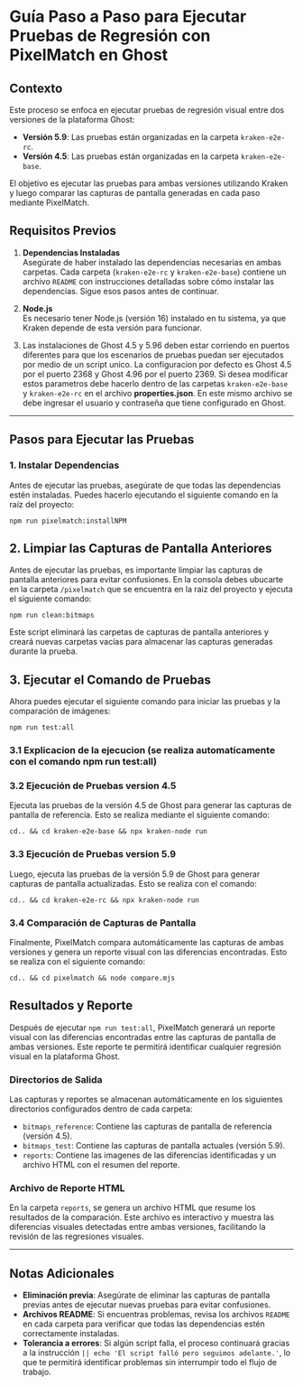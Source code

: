# Guía Paso a Paso para Ejecutar Pruebas de Regresión con PixelMatch en Ghost

## Contexto

Este proceso se enfoca en ejecutar pruebas de regresión visual entre dos versiones de la plataforma Ghost:

- **Versión 5.9**: Las pruebas están organizadas en la carpeta `kraken-e2e-rc`.
- **Versión 4.5**: Las pruebas están organizadas en la carpeta `kraken-e2e-base`.

El objetivo es ejecutar las pruebas para ambas versiones utilizando Kraken y luego comparar las capturas de pantalla generadas en cada paso mediante PixelMatch.

## Requisitos Previos

1. **Dependencias Instaladas**  
   Asegúrate de haber instalado las dependencias necesarias en ambas carpetas. Cada carpeta (`kraken-e2e-rc` y `kraken-e2e-base`) contiene un archivo `README` con instrucciones detalladas sobre cómo instalar las dependencias. Sigue esos pasos antes de continuar.

2. **Node.js**  
   Es necesario tener Node.js (versión 16) instalado en tu sistema, ya que Kraken depende de esta versión para funcionar.

3. Las instalaciones de Ghost 4.5 y 5.96 deben estar corriendo en puertos diferentes para que los escenarios de pruebas puedan ser ejecutados por medio de un script unico. La configuracion por defecto es Ghost 4.5 por el puerto 2368 y Ghost 4.96 por el puerto 2369. Si desea modificar estos parametros debe hacerlo dentro de las carpetas `kraken-e2e-base` y `kraken-e2e-rc` en el archivo **properties.json**. En este mismo archivo se debe ingresar el usuario y contraseña que tiene configurado en Ghost.

---

## Pasos para Ejecutar las Pruebas

### 1. Instalar Dependencias

Antes de ejecutar las pruebas, asegúrate de que todas las dependencias estén instaladas. Puedes hacerlo ejecutando el siguiente comando en la raíz del proyecto:

    npm run pixelmatch:installNPM
   
## 2. Limpiar las Capturas de Pantalla Anteriores

Antes de ejecutar las pruebas, es importante limpiar las capturas de pantalla anteriores para evitar confusiones. En la consola debes ubucarte en la carpeta `/pixelmatch` que se encuentra en la raiz del proyecto y ejecuta el siguiente comando:

    npm run clean:bitmaps

Este script eliminará las carpetas de capturas de pantalla anteriores y creará nuevas carpetas vacías para almacenar las capturas generadas durante la prueba.


## 3. Ejecutar el Comando de Pruebas

Ahora puedes ejecutar el siguiente comando para iniciar las pruebas y la comparación de imágenes:

    npm run test:all

### 3.1 Explicacion de la ejecucion (se realiza automaticamente con el comando npm run test:all)

### 3.2 Ejecución de Pruebas version 4.5
Ejecuta las pruebas de la versión 4.5 de Ghost para generar las capturas de pantalla de referencia. Esto se realiza mediante el siguiente comando:

    cd.. && cd kraken-e2e-base && npx kraken-node run

### 3.3 Ejecución de Pruebas version 5.9

Luego, ejecuta las pruebas de la versión 5.9 de Ghost para generar capturas de pantalla actualizadas. Esto se realiza con el comando:

    cd.. && cd kraken-e2e-rc && npx kraken-node run

### 3.4 Comparación de Capturas de Pantalla

Finalmente, PixelMatch compara automáticamente las capturas de ambas versiones y genera un reporte visual con las diferencias encontradas. Esto se realiza con el siguiente comando:

    cd.. && cd pixelmatch && node compare.mjs

## Resultados y Reporte

Después de ejecutar `npm run test:all`, PixelMatch generará un reporte visual con las diferencias encontradas entre las capturas de pantalla de ambas versiones. Este reporte te permitirá identificar cualquier regresión visual en la plataforma Ghost.

### Directorios de Salida

Las capturas y reportes se almacenan automáticamente en los siguientes directorios configurados dentro de cada carpeta:

- `bitmaps_reference`: Contiene las capturas de pantalla de referencia (versión 4.5).
- `bitmaps_test`: Contiene las capturas de pantalla actuales (versión 5.9).
- `reports`: Contiene las imagenes de las diferencias identificadas y un archivo HTML con el resumen del reporte.

### Archivo de Reporte HTML

En la carpeta `reports`, se genera un archivo HTML que resume los resultados de la comparación. Este archivo es interactivo y muestra las diferencias visuales detectadas entre ambas versiones, facilitando la revisión de las regresiones visuales.

---

## Notas Adicionales

- **Eliminación previa**: Asegúrate de eliminar las capturas de pantalla previas antes de ejecutar nuevas pruebas para evitar confusiones.
- **Archivos README**: Si encuentras problemas, revisa los archivos `README` en cada carpeta para verificar que todas las dependencias estén correctamente instaladas.
- **Tolerancia a errores**: Si algún script falla, el proceso continuará gracias a la instrucción `|| echo 'El script falló pero seguimos adelante.'`, lo que te permitirá identificar problemas sin interrumpir todo el flujo de trabajo.
